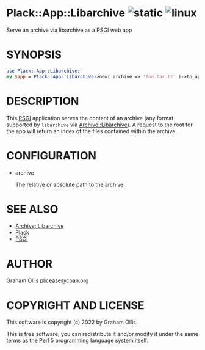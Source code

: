 # Plack::App::Libarchive ![static](https://github.com/uperl/Plack-App-Libarchive/workflows/static/badge.svg) ![linux](https://github.com/uperl/Plack-App-Libarchive/workflows/linux/badge.svg)

Serve an archive via libarchive as a PSGI web app

# SYNOPSIS

```perl
use Plack::App::Libarchive;
my $app = Plack::App::Libarchive->new( archive => 'foo.tar.tz' )->to_app;
```

# DESCRIPTION

This [PSGI](https://metacpan.org/pod/PSGI) application serves the content of an archive (any format supported
by `libarchive` via [Archive::Libarchive](https://metacpan.org/pod/Archive::Libarchive)).  A request to the root for the
app will return an index of the files contained within the archive.

# CONFIGURATION

- archive

    The relative or absolute path to the archive.

# SEE ALSO

- [Archive::Libarchive](https://metacpan.org/pod/Archive::Libarchive)
- [Plack](https://metacpan.org/pod/Plack)
- [PSGI](https://metacpan.org/pod/PSGI)

# AUTHOR

Graham Ollis <plicease@cpan.org>

# COPYRIGHT AND LICENSE

This software is copyright (c) 2022 by Graham Ollis.

This is free software; you can redistribute it and/or modify it under
the same terms as the Perl 5 programming language system itself.
